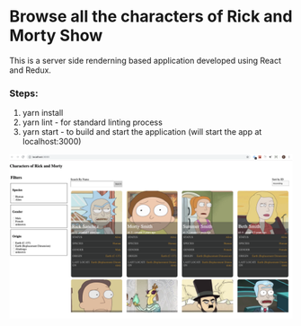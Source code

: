 # Browse all the characters of Rick and Morty Show

This is a server side renderning based application developed using React and Redux.

### Steps:
1. yarn install
2. yarn lint - for standard linting process
3. yarn start - to build and start the application (will start the app at localhost:3000)

![Screenshot](images/app.png)